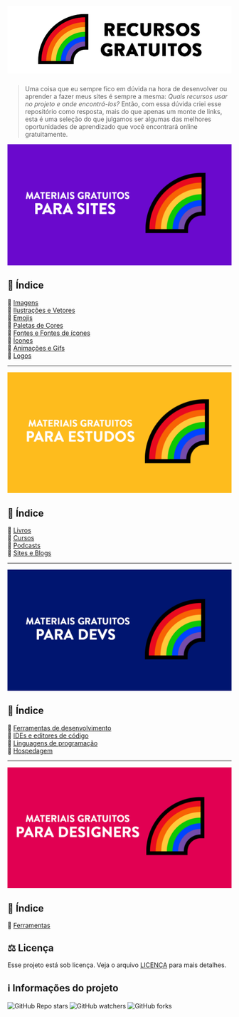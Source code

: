 <h1 align="center">
  <img src="./assets/logo.png">
</h1>

> Uma coisa que eu sempre fico em dúvida na hora de desenvolver ou aprender a fazer meus sites é sempre a mesma: <i>Quais recursos usar no projeto e onde encontrá-los?</i>
> Então, com essa dúvida criei esse repositório como resposta, mais do que apenas um monte de links, esta é uma seleção do que julgamos ser algumas das melhores oportunidades de aprendizado que você encontrará online gratuitamente.


<img src="./assets/banner1.png">



## 📕 Índice 

📌 [Imagens](materiais-gratuitos-para-sites.md#-imagens)<br>
📌 [Ilustrações e Vetores](materiais-gratuitos-para-sites.md#-ilustrações-e-vetores)<br>
📌 [Emojis](materiais-gratuitos-para-sites.md#-emojis)<br>
📌 [Paletas de Cores](materiais-gratuitos-para-sites.md#-paletas-de-cores)<br>
📌 [Fontes e Fontes de ícones](materiais-gratuitos-para-sites.md#-fontes-e-fontes-de-ícones)<br>
📌 [Ícones](materiais-gratuitos-para-sites.md#-ícones)<br>
📌 [Animações e Gifs](materiais-gratuitos-para-sites.md#-animações-e-gifs)<br>
📌 [Logos](materiais-gratuitos-para-sites.md#-logos)<br>

---

<img src="./assets/banner2.png">


## 📕 Índice 

📌 [Livros](materiais-gratuitos-para-estudos.md#-livros)<br>
📌 [Cursos](materiais-gratuitos-para-estudos.md#-cursos)<br>
📌 [Podcasts](materiais-gratuitos-para-estudos.md#-podcasts)<br>
📌 [Sites e Blogs](materiais-gratuitos-para-estudos.md#-sites-e-blogs)<br>

---

<img src="./assets/banner3.png">


## 📕 Índice 

📌 [Ferramentas de desenvolvimento](materiais-gratuitos-para-devs.md#-ferramentas-de-desenvolvimento)<br>
📌 [IDEs e editores de código](materiais-gratuitos-para-devs.md#-ides-e-editores-de-código)<br>
📌 [Linguagens de programação](materiais-gratuitos-para-devs.md#-linguagens-de-programação)<br>
📌 [Hospedagem](materiais-gratuitos-para-devs.md#-hospedagem)<br>


---

<img src="./assets/banner4.png">


## 📕 Índice 

📌 [Ferramentas](materiais-gratuitos-para-designers.md#-ferramentas) <br>

## ⚖ Licença
Esse projeto está sob licença. Veja o arquivo [LICENÇA](LICENSE.md) para mais detalhes.<br>

## ℹ️ Informações do projeto

![GitHub Repo stars](https://img.shields.io/github/stars/CaduOlegario/recursos_gratuitos?style=for-the-badge)
![GitHub watchers](https://img.shields.io/github/watchers/CaduOlegario/recursos_gratuitos?style=for-the-badge)
![GitHub forks](https://img.shields.io/github/forks/CaduOlegario/recursos_gratuitos?style=for-the-badge)
